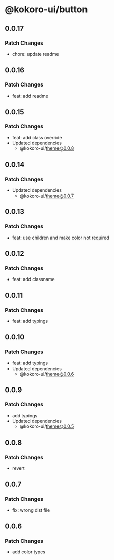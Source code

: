 # @kokoro-ui/button

## 0.0.17

### Patch Changes

- chore: update readme

## 0.0.16

### Patch Changes

- feat: add readme

## 0.0.15

### Patch Changes

- feat: add class override
- Updated dependencies
  - @kokoro-ui/theme@0.0.8

## 0.0.14

### Patch Changes

- Updated dependencies
  - @kokoro-ui/theme@0.0.7

## 0.0.13

### Patch Changes

- feat: use children and make color not required

## 0.0.12

### Patch Changes

- feat: add classname

## 0.0.11

### Patch Changes

- feat: add typings

## 0.0.10

### Patch Changes

- feat: add typings
- Updated dependencies
  - @kokoro-ui/theme@0.0.6

## 0.0.9

### Patch Changes

- add typings
- Updated dependencies
  - @kokoro-ui/theme@0.0.5

## 0.0.8

### Patch Changes

- revert

## 0.0.7

### Patch Changes

- fix: wrong dist file

## 0.0.6

### Patch Changes

- add color types

